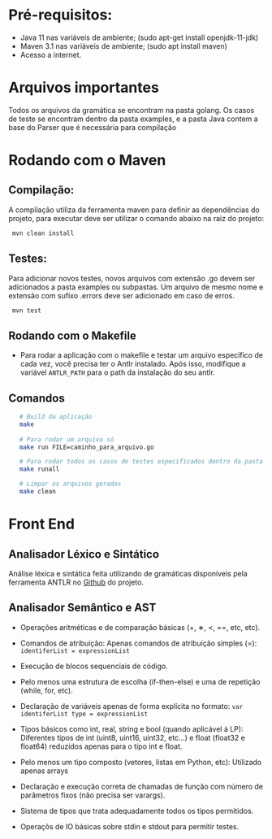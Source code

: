 # Pré-requisitos:
 - Java 11 nas variáveis de ambiente; (sudo apt-get install openjdk-11-jdk)
 - Maven 3.1 nas variáveis de ambiente; (sudo apt install maven)
 - Acesso a internet.

# Arquivos importantes
Todos os arquivos da gramática se encontram na pasta golang. Os casos de teste se encontram dentro da pasta examples, e a pasta Java contem a base do Parser que é necessária para compilação


 # Rodando com o Maven
## Compilação:
A compilação utiliza da ferramenta maven para definir as dependências do projeto, para executar deve ser utilizar o comando abaixo na raiz do projeto:
```sh
 mvn clean install 
```

## Testes:
Para adicionar novos testes, novos arquivos com extensão .go devem ser adicionados a pasta examples ou subpastas. 
Um arquivo de mesmo nome e extensão com sufixo .errors deve ser adicionado em caso de erros.
```sh
 mvn test
```

 ## Rodando com o Makefile

 * Para rodar a aplicação com o makefile e testar um arquivo específico de cada vez, você precisa ter o Antlr instalado. Após isso, modifique a variável `ANTLR_PATH` para o path da instalação do seu antlr.

 ## Comandos
 ```sh
    # Build da aplicação
    make
    
    # Para rodar um arquivo só
    make run FILE=caminho_para_arquivo.go

    # Para rodar todos os casos de testes especificados dentro da pasta /examples
    make runall

    # Limpar os arquivos gerados
    make clean
 ```


# Front End 
## Analisador Léxico e Sintático
Análise léxica e sintática feita utilizando de gramáticas disponíveis pela ferramenta ANTLR no [Github](https://github.com/antlr/grammars-v4/tree/master/golang) do projeto.

## Analisador Semântico e AST

- Operações aritméticas e de comparação básicas (+, ∗, <, ==, etc, etc).

- Comandos de atribuição: Apenas comandos de atribuição simples (=): ```identiferList = expressionList```

- Execução de blocos sequenciais de código.

- Pelo menos uma estrutura de escolha (if-then-else) e uma de repetição (while,
for, etc).

- Declaração de variáveis apenas de forma explícita no formato: ```var identiferList type = expressionList```

- Tipos básicos como int, real, string e bool (quando
aplicável à LP): Diferentes tipos de int (uint8, uint16, uint32, etc...) e float (float32 e float64) reduzidos apenas para o tipo int e float. 

- Pelo menos um tipo composto (vetores, listas em
Python, etc): Utilizado apenas arrays

- Declaração e execução correta de chamadas de função com número de parâmetros fixos (não precisa ser varargs).

- Sistema de tipos que trata adequadamente todos os tipos permitidos.

- Operaçõs de IO básicas sobre stdin e stdout para permitir testes.


